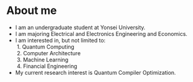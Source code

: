 # About me

- I am an undergraduate student at Yonsei University.
- I am majoring Electrical and Electronics Engineering and Economics.
- I am interested in, but not limited to:
<br/>&nbsp;1. Quantum Computing
<br/>&nbsp;2. Computer Architecture
<br/>&nbsp;3. Machine Learning
<br/>&nbsp;4. Financial Engineering
- My current research interest is Quantum Compiler Optimization.
